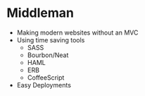 # Middleman
- Making modern websites without an MVC
- Using time saving tools
  - SASS
  - Bourbon/Neat
  - HAML
  - ERB
  - CoffeeScript
- Easy Deployments

